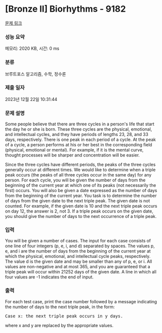 # [Bronze II] Biorhythms - 9182 

[문제 링크](https://www.acmicpc.net/problem/9182) 

### 성능 요약

메모리: 2020 KB, 시간: 0 ms

### 분류

브루트포스 알고리즘, 수학, 정수론

### 제출 일자

2023년 12월 22일 10:31:44

### 문제 설명

<p>Some people believe that there are three cycles in a person's life that start the day he or she is born. These three cycles are the physical, emotional, and intellectual cycles, and they have periods of lengths 23, 28, and 33 days, respectively. There is one peak in each period of a cycle. At the peak of a cycle, a person performs at his or her best in the corresponding field (physical, emotional or mental). For example, if it is the mental curve, thought processes will be sharper and concentration will be easier. </p>

<p>Since the three cycles have different periods, the peaks of the three cycles generally occur at different times. We would like to determine when a triple peak occurs (the peaks of all three cycles occur in the same day) for any person. For each cycle, you will be given the number of days from the beginning of the current year at which one of its peaks (not necessarily the first) occurs. You will also be given a date expressed as the number of days from the beginning of the current year. You task is to determine the number of days from the given date to the next triple peak. The given date is not counted. For example, if the given date is 10 and the next triple peak occurs on day 12, the answer is 2, not 3. If a triple peak occurs on the given date, you should give the number of days to the next occurrence of a triple peak. </p>

### 입력 

 <p>You will be given a number of cases. The input for each case consists of one line of four integers (p, e, i, and d) separated by spaces. The values p, e, and i are the number of days from the beginning of the current year at which the physical, emotional, and intellectual cycle peaks, respectively. The value d is the given date and may be smaller than any of p, e, or i. All values are non-negative and at most 365, and you are guaranteed that a triple peak will occur within 21252 days of the given date. A line in which all four values are -1 indicates the end of input. </p>

### 출력 

 <p>For each test case, print the case number followed by a message indicating the number of days to the next triple peak, in the form: </p>

<pre>Case x: the next triple peak occurs in y days.</pre>

<p>where x and y are replaced by the appropriate values. </p>

